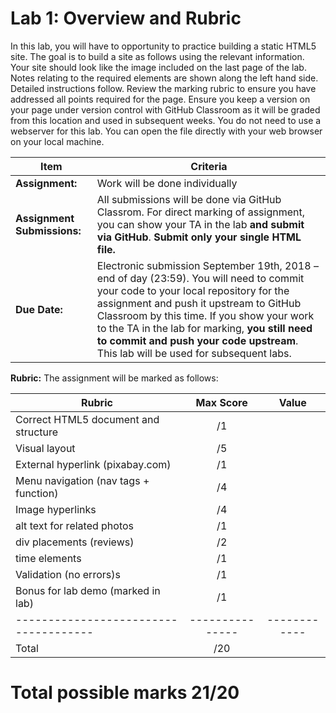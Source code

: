 
# Lab 1: Overview and Rubric

In this lab, you will have to opportunity to practice building a static HTML5 site. The goal is to build a site as follows using the relevant information. Your site should look like the image included on the last page of the lab. Notes relating to the required elements are shown along the left hand side. Detailed instructions follow. Review the marking rubric to ensure you have addressed all points required for the page. Ensure you keep a version on your page under version control with GitHub Classroom as it will be graded from this location and used in subsequent weeks. You do not need to use a webserver for
this lab. You can open the file directly with your web browser on your local machine.

| **Item**            | **Criteria** |
|----------------|---------------|
|**Assignment:** | Work will be done individually|
|**Assignment Submissions:**| All submissions will be done via GitHub Classrom. For direct marking of assignment, you can show your TA in the lab **and submit via GitHub**. **Submit only your single HTML file.**|
|**Due Date:**| Electronic submission September 19th, 2018 – end of day (23:59).  You will need to commit your code to your local repository for the assignment and push it upstream to GitHub Classroom by this time.  If you show your work to the TA in the lab for marking, **you still need to commit and push your code upstream**.  This lab will be used for subsequent labs.|

**Rubric:** The assignment will be marked as follows:

| **Rubric**                          | **Max Score** | **Value**  |
|-------------------------------------|:-------------:|:----------:|
|Correct HTML5 document and structure |       /1      |            |
|Visual layout                        |       /5      |            |
|External hyperlink (pixabay.com)     |       /1      |            |
|Menu navigation (nav tags + function)|       /4      |            |
|Image hyperlinks                     |       /4      |            |
|alt text for related photos          |       /1      |            |
|div placements (reviews)             |       /2      |            |
|time elements                        |       /1      |            |
|Validation (no errors)s              |       /1      |            |
|Bonus for lab demo (marked in lab)   |       /1      |            |
|-------------------------------------|---------------|------------|
|Total                                |       /20     |            |

**Total possible marks 21/20**
=======

